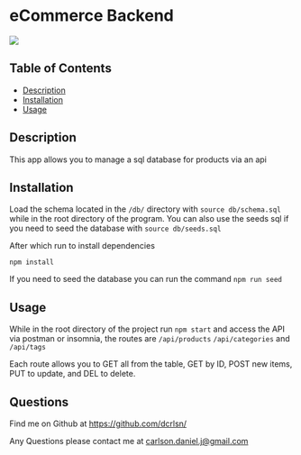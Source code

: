 # eCommerce Backend

![](./assets/img/ecommerce.gif)

## Table of Contents
  
* [Description](#description)
* [Installation](#installation)
* [Usage](#usage)
  
## Description
  
This app allows you to manage a sql database for products via an api
      
## Installation
  
Load the schema located in the ```/db/``` directory with ```source db/schema.sql``` while in the root directory of the program. You can also use the seeds sql if you need to seed the database with ```source db/seeds.sql```

After which run to install dependencies

```npm install```

If you need to seed the database you can run the command ```npm run seed```

## Usage
  
While in the root directory of the project run ```npm start``` and access the API via postman or insomnia, the routes are ```/api/products``` ```/api/categories``` and ```/api/tags```

Each route allows you to GET all from the table, GET by ID, POST new items, PUT to update, and DEL to delete.
      
## Questions

Find me on Github at https://github.com/dcrlsn/

Any Questions please contact me at
carlson.daniel.j@gmail.com